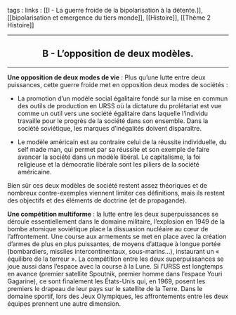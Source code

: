 tags : 
links : [[I - La guerre froide de la bipolarisation à la détente.]], [[bipolarisation et emergence du tiers monde]], [[Histoire]], [[Thème 2 Histoire]]

****

<h2 style="text-align: center;"> B - L’opposition de deux modèles. </h2>

****

**Une opposition de deux modes de vie** : Plus qu’une lutte entre deux puissances, cette guerre froide met en opposition deux modes de sociétés :


- La promotion d’un modèle social égalitaire fondé sur la mise en commun des outils de production en URSS où la dictature du prolétariat est vue comme un outil vers une société égalitaire dans laquelle l’individu travaille pour le progrès de la société dans son ensemble. Dans la société soviétique, les marques d’inégalités doivent disparaître.

- Le modèle américain est au contraire celui de la réussite individuelle, du self made man, qui permet par sa réussite et son exemple de faire avancer la société dans un modèle libéral. Le capitalisme, la foi religieuse et la démocratie libérale sont les piliers de la société américaine.

Bien sûr ces deux modèles de société restent assez théoriques et de nombreux contre-exemples viennent limiter ces définitions, mais ils restent des objectifs et des éléments de doctrine (et de propagande).

**Une compétition multiforme** : la lutte entre les deux superpuissances se déroule essentiellement dans le domaine militaire, l’explosion en 1949 de la bombe atomique soviétique place la dissuasion nucléaire au cœur de l’affrontement. Une course aux armements se met en place avec la création d’armes de plus en plus puissantes, de moyens d’attaque à longue portée (bombardiers, missiles intercontinentaux, sous-marins…), instaurant un « équilibre de la terreur ». La compétition entre les deux superpuissances se joue aussi dans l’espace avec la course à la Lune. Si l’URSS est longtemps en avance (premier satellite Spoutnik, premier homme dans l’espace Youri Gagarine), ce sont finalement les États-Unis qui, en 1969, posent les premiers le drapeau de leur pays sur le satellite de la Terre. Dans le domaine sportif, lors des Jeux Olympiques, les affrontements entre les deux équipes prennent une autre dimension.